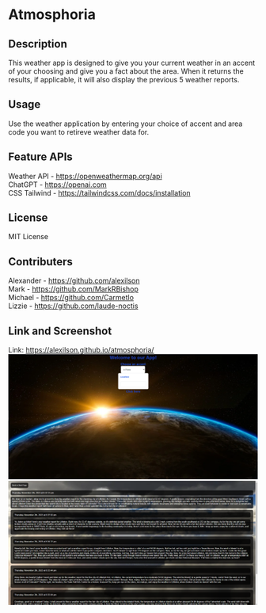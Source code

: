 # Atmosphoria

## Description
This weather app is designed to give you your current weather in an accent of your choosing and give you a fact about the area. When it returns the results, if applicable, it will also display the previous 5 weather reports.

## Usage
Use the weather application by entering your choice of accent and area code you want to retireve weather data for.

## Feature APIs
Weather API - https://openweathermap.org/api  
ChatGPT - https://openai.com  
CSS Tailwind - https://tailwindcss.com/docs/installation  

## License
MIT License

## Contributers
Alexander - https://github.com/alexilson  
Mark - https://github.com/MarkRBishop  
Michael - https://github.com/Carmetlo  
Lizzie - https://github.com/laude-noctis  

## Link and Screenshot
Link: https://alexilson.github.io/atmosphoria/  
![Start page with background photo of the world](./images/Screenshot-start.png)  
![Result page with the weather reports](./images/Screenshot-results.png)  